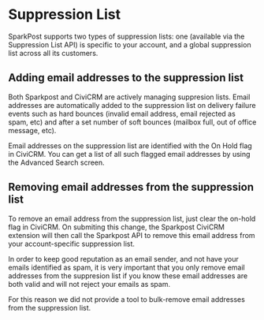 # Suppression List
SparkPost supports two types of suppression lists: one (available via the Suppression List API) is specific to your account, and a global suppression list across all its customers.

## Adding email addresses to the suppression list
Both Sparkpost and CiviCRM are actively managing suppresion lists. Email addresses are automatically added to the suppression list on delivery failure events such as hard bounces (invalid email address, email rejected as spam, etc) and after a set number of soft bounces (mailbox full, out of office message, etc).

Email addresses on the suppression list are identified with the On Hold flag in CiviCRM. You can get a list of all such flagged email addresses by using the Advanced Search screen.

## Removing email addresses from the suppression list
To remove an email address from the suppression list, just clear the on-hold flag in CiviCRM. On submiting this change, the Sparkpost CiviCRM extension will then call the Sparkpost API to remove this email address from your account-specific suppression list.

In order to keep good reputation as an email sender, and not have your emails identified as spam, it is very important that you only remove email addresses from the suppresion list if you know these email addresses are both valid and will not reject your emails as spam.

For this reason we did not provide a tool to bulk-remove email addresses from the suppression list.
